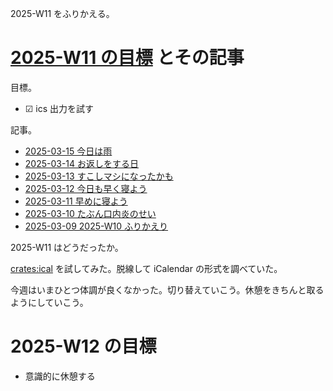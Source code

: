 2025-W11 をふりかえる。

# [2025-W11 の目標][2025-03-09] とその記事

目標。

- ☑ ics 出力を試す

記事。

- [2025-03-15 今日は雨][2025-03-15]
- [2025-03-14 お返しをする日][2025-03-14]
- [2025-03-13 すこしマシになったかも][2025-03-13]
- [2025-03-12 今日も早く寝よう][2025-03-12]
- [2025-03-11 早めに寝よう][2025-03-11]
- [2025-03-10 たぶん口内炎のせい][2025-03-10]
- [2025-03-09 2025-W10 ふりかえり][2025-03-09]

2025-W11 はどうだったか。

[crates:ical] を試してみた。脱線して iCalendar の形式を調べていた。

今週はいまひとつ体調が良くなかった。切り替えていこう。休憩をきちんと取るようにしていこう。

# 2025-W12 の目標

- 意識的に休憩する

[2025-03-09]: https://blog.bouzuya.net/2025/03/09/
[2025-03-10]: https://blog.bouzuya.net/2025/03/10/
[2025-03-11]: https://blog.bouzuya.net/2025/03/11/
[2025-03-12]: https://blog.bouzuya.net/2025/03/12/
[2025-03-13]: https://blog.bouzuya.net/2025/03/13/
[2025-03-14]: https://blog.bouzuya.net/2025/03/14/
[2025-03-15]: https://blog.bouzuya.net/2025/03/15/
[crates:ical]: https://crates.io/crates/ical

